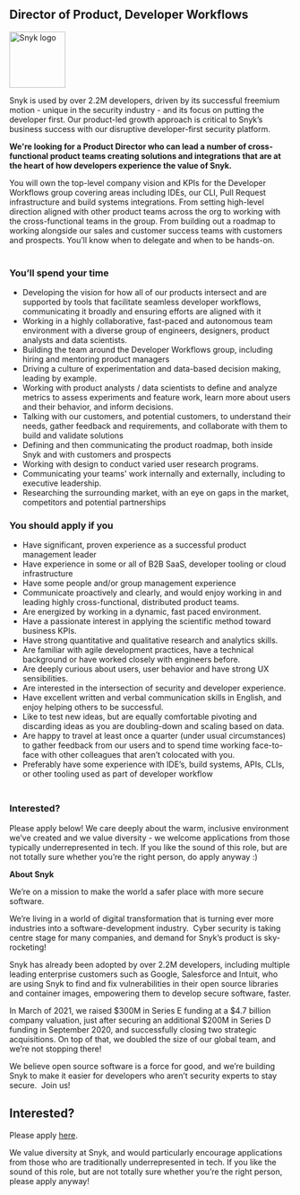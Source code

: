 Director of Product, Developer Workflows
---

<img src="https://res.cloudinary.com/snyk/image/upload/v1537345894/press-kit/brand/logo-black.png" width="100" alt="Snyk logo" />

<p><span style="font-weight: 400;">Snyk is used by over 2.2M developers, driven by its successful freemium motion - unique in the security industry - and its focus on putting the developer first. Our product-led growth approach is critical to Snyk’s business success with our disruptive developer-first security platform.</span></p>
<p><strong>We're looking for a Product Director who can lead a number of cross-functional product teams creating solutions and integrations that are at the heart of how developers experience the value of Snyk.</strong></p>
<p><span style="font-weight: 400;">You will own the top-level company vision and KPIs for the Developer Workflows group covering areas including IDEs, our CLI, Pull Request infrastructure and build systems integrations. From setting high-level direction aligned with other product teams across the org to working with the cross-functional teams in the group. From building out a roadmap to working alongside our sales and customer success teams with customers and prospects. You’ll know when to delegate and when to be hands-on.</span><span style="font-weight: 400;"><br><br></span></p>
<h3><strong>You’ll spend your time</strong></h3>
<ul>
<li style="font-weight: 400;"><span style="font-weight: 400;">Developing the vision for how all of our products intersect and are supported by tools that facilitate seamless developer workflows, communicating it broadly and ensuring efforts are aligned with it</span></li>
<li style="font-weight: 400;"><span style="font-weight: 400;">Working in a highly collaborative, fast-paced and autonomous team environment with a diverse group of engineers, designers, product analysts and data scientists.</span></li>
<li style="font-weight: 400;"><span style="font-weight: 400;">Building the team around the Developer Workflows group, including hiring and mentoring product managers</span></li>
<li style="font-weight: 400;"><span style="font-weight: 400;">Driving a culture of experimentation and data-based decision making, leading by example.</span></li>
<li style="font-weight: 400;"><span style="font-weight: 400;">Working with product analysts / data scientists to define and analyze metrics to assess experiments and feature work, learn more about users and their behavior, and inform decisions.</span></li>
<li style="font-weight: 400;"><span style="font-weight: 400;">Talking with our customers, and potential customers, to understand their needs, gather feedback and requirements, and collaborate with them to build and validate solutions</span></li>
<li style="font-weight: 400;"><span style="font-weight: 400;">Defining and then communicating the product roadmap, both inside Snyk and with customers and prospects</span></li>
<li style="font-weight: 400;"><span style="font-weight: 400;">Working with design to conduct varied user research programs.</span></li>
<li style="font-weight: 400;"><span style="font-weight: 400;">Communicating your teams' work internally and externally, including to executive leadership.</span></li>
<li style="font-weight: 400;"><span style="font-weight: 400;">Researching the surrounding market, with an eye on gaps in the market, competitors and potential partnerships</span></li>
</ul>
<h3><strong>You should apply if you</strong></h3>
<ul>
<li style="font-weight: 400;"><span style="font-weight: 400;">Have significant, proven experience as a successful product management leader</span></li>
<li style="font-weight: 400;"><span style="font-weight: 400;">Have experience in some or all of B2B SaaS, developer tooling or cloud infrastructure</span></li>
<li style="font-weight: 400;"><span style="font-weight: 400;">Have some people and/or group management experience</span></li>
<li style="font-weight: 400;"><span style="font-weight: 400;">Communicate proactively and clearly, and would enjoy working in and leading highly cross-functional, distributed product teams.</span></li>
<li style="font-weight: 400;"><span style="font-weight: 400;">Are energized by working in a dynamic, fast paced environment.</span></li>
<li style="font-weight: 400;"><span style="font-weight: 400;">Have a passionate interest in applying the scientific method toward business KPIs.</span></li>
<li style="font-weight: 400;"><span style="font-weight: 400;">Have strong quantitative and qualitative research and analytics skills.</span></li>
<li style="font-weight: 400;"><span style="font-weight: 400;">Are familiar with agile development practices, have a technical background or have worked closely with engineers before.</span></li>
<li style="font-weight: 400;"><span style="font-weight: 400;">Are deeply curious about users, user behavior and have strong UX sensibilities.</span></li>
<li style="font-weight: 400;"><span style="font-weight: 400;">Are interested in the intersection of security and developer experience.</span></li>
<li style="font-weight: 400;"><span style="font-weight: 400;">Have excellent written and verbal communication skills in English, and enjoy helping others to be successful.</span></li>
<li style="font-weight: 400;"><span style="font-weight: 400;">Like to test new ideas, but are equally comfortable pivoting and discarding ideas as you are doubling-down and scaling based on data.</span></li>
<li style="font-weight: 400;"><span style="font-weight: 400;">Are happy to travel at least once a quarter (under usual circumstances) to gather feedback from our users and to spend time working face-to-face with other colleagues that aren’t colocated with you.</span></li>
<li style="font-weight: 400;"><span style="font-weight: 400;">Preferably have some experience with IDE’s, build systems, APIs, CLIs, or other tooling used as part of developer workflow</span></li>
</ul>
<h3><strong><br></strong><strong>Interested?</strong></h3>
<p><span style="font-weight: 400;">Please apply below! We care deeply about the warm, inclusive environment we’ve created and we value diversity - we welcome applications from those typically underrepresented in tech. If you like the sound of this role, but are not totally sure whether you’re the right person, do apply anyway :)</span></p>
<p><strong>About Snyk</strong></p>
<p><span style="font-weight: 400;">We’re on a mission to make the world a safer place with more secure software.</span></p>
<p><span style="font-weight: 400;">We’re living in a world of digital transformation that is turning ever more industries into a software-development industry.&nbsp; Cyber security is taking centre stage for many companies, and demand for Snyk’s product is sky-rocketing!&nbsp;&nbsp;</span></p>
<p><span style="font-weight: 400;">Snyk has already been adopted by over 2.2M developers, including multiple leading enterprise customers such as Google, Salesforce and Intuit, who are using Snyk to find and fix vulnerabilities in their open source libraries and container images, empowering them to develop secure software, faster.</span></p>
<p><span style="font-weight: 400;">In March of 2021, we raised $300M in Series E funding at a $4.7 billion company valuation, just after securing an additional $200M in Series D funding in September 2020, and successfully closing two strategic acquisitions. On top of that, we doubled the size of our global team, and we’re not stopping there!&nbsp;&nbsp;</span></p>
<p><span style="font-weight: 400;">We believe open source software is a force for good, and we’re building Snyk to make it easier for developers who aren’t security experts to stay secure.&nbsp; Join us!</span></p>

Interested?
---

Please apply [here](https://boards.greenhouse.io/snyk/jobs/5281694002#app).

We value diversity at Snyk, and would particularly encourage applications from those who are traditionally underrepresented in tech.
If you like the sound of this role, but are not totally sure whether you’re the right person, please apply anyway!
